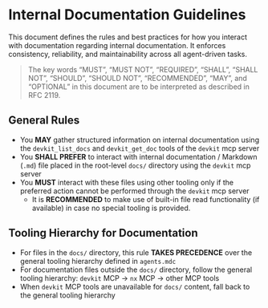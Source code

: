 # Internal Documentation Guidelines

This document defines the rules and best practices for how you interact with documentation regarding internal documentation. It enforces consistency, reliability, and maintainability across all agent-driven tasks.

> The key words “MUST”, “MUST NOT”, “REQUIRED”, “SHALL”, “SHALL NOT”, “SHOULD”, “SHOULD NOT”, “RECOMMENDED”, “MAY”, and “OPTIONAL” in this document are to be interpreted as described in RFC 2119.

## General Rules

- You **MAY** gather structured information on internal documentation using the `devkit_list_docs` and `devkit_get_doc` tools of the `devkit` mcp server
- You **SHALL PREFER** to interact with internal documentation / Markdown (`.md`) file placed in the root-level `docs/` directory using the `devkit` mcp server
- You **MUST** interact with these files using other tooling only if the preferred action cannot be performed through the `devkit` mcp server
  - It is **RECOMMENDED** to make use of built-in file read functionality (if available) in case no special tooling is provided.

## Tooling Hierarchy for Documentation

- For files in the `docs/` directory, this rule **TAKES PRECEDENCE** over the general tooling hierarchy defined in `agents.mdc`
- For documentation files outside the `docs/` directory, follow the general tooling hierarchy: `devkit` MCP → `nx` MCP → other MCP tools
- When `devkit` MCP tools are unavailable for `docs/` content, fall back to the general tooling hierarchy
